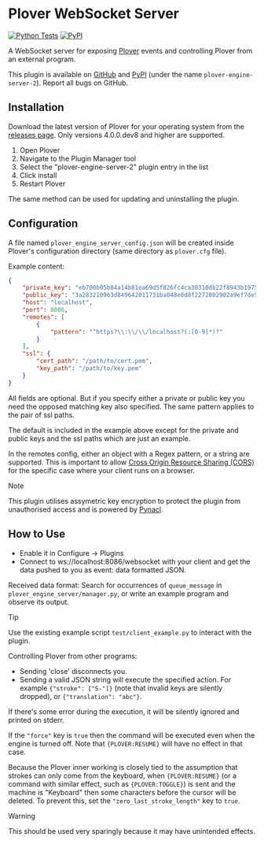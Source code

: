 # Plover WebSocket Server

[![Python Tests](https://github.com/user202729/nacl_middleware/actions/workflows/pytest.yml/badge.svg)](https://github.com/user202729/nacl_middleware/actions/workflows/pytest.yml)
[![PyPI](https://img.shields.io/pypi/v/plover-engine-server-2?style=flat)](https://pypi.python.org/pypi/plover-engine-server-2/)

A WebSocket server for exposing [Plover](https://github.com/openstenoproject/plover) events
and controlling Plover from an external program.

This plugin is available on [GitHub]( https://github.com/user202729/plover_websocket_server)
and [PyPI](https://pypi.org/project/plover-engine-server-2/) (under the name `plover-engine-server-2`).
Report all bugs on GitHub.

## Installation

Download the latest version of Plover for your operating system from the [releases page](https://github.com/openstenoproject/plover/releases). Only versions 4.0.0.dev8 and higher are supported.

1. Open Plover
2. Navigate to the Plugin Manager tool
3. Select the "plover-engine-server-2" plugin entry in the list
4. Click install
5. Restart Plover

The same method can be used for updating and uninstalling the plugin.

## Configuration

A file named `plover_engine_server_config.json` will be created
inside Plover's configuration directory (same directory as `plover.cfg` file).

Example content:

```json
{
    "private_key": "eb700b05b84a14b81ea69d5f826fc4ca30310db22f8943b1975fe56043c00771",
    "public_key": "3a283210963d849642011731ba048e8d8f2272802902a9ef7de56d0116236801",
    "host": "localhost",
    "port": 8086,
    "remotes": [
        {
            "pattern": "^https?\\:\\/\\/localhost?(:[0-9]*)?"
        }
    ],
    "ssl": {
        "cert_path": "/path/to/cert.pem",
        "key_path": "/path/to/key.pem"
    }
}
```

All fields are optional. But if you specify either a private or public key you need the opposed matching key also specified. The same pattern applies to the pair of ssl paths.

The default is included in the example above except for the private and public keys and the ssl paths which are just an example.

In the remotes config, either an object with a Regex pattern, or a string are supported. This is important to allow [Cross Origin Resource Sharing (CORS)](https://developer.mozilla.org/en-US/docs/Web/HTTP/CORS) for the specific case where your client runs on a browser.

> [!NOTE]
> This plugin utilises assymetric key encryption to protect the plugin from unauthorised access and is powered by [Pynacl](https://github.com/pyca/pynacl/).

## How to Use

* Enable it in Configure -> Plugins
* Connect to ws://localhost:8086/websocket with your client and get the data pushed to you as
event: data formatted JSON.

Received data format: Search for occurrences of `queue_message` in `plover_engine_server/manager.py`,
or write an example program
and observe its output.

> [!TIP]
> Use the existing example script `test/client_example.py` to interact with the plugin.

Controlling Plover from other programs:

* Sending 'close' disconnects you.
* Sending a valid JSON string will execute the specified action.
For example `{"stroke": ["S-"]}` (note that invalid keys are silently dropped),
or `{"translation": "abc"}`.

If there's some error during the execution, it will be silently ignored and printed on stderr.

If the `"force"` key is `true` then the command will be executed even when the engine is turned off.
Note that `{PLOVER:RESUME}` will have no effect in that case.

Because the Plover inner working is closely tied to the assumption
that strokes can only come from the keyboard, when `{PLOVER:RESUME}` (or a command with similar effect,
such as `{PLOVER:TOGGLE}`) is sent and the machine is
"Keyboard" then some characters before the cursor will be deleted.
To prevent this, set the `"zero_last_stroke_length"` key to `true`.

> [!WARNING]
> This should be used very sparingly because it may have unintended effects.
